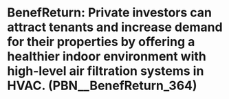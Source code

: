 # BenefReturn: __Private investors can attract tenants and increase demand for their properties by offering a healthier indoor environment with high-level air filtration systems in HVAC.__ (PBN__BenefReturn_364)

